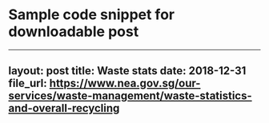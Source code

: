 # Sample code snippet for downloadable post
---
layout: post
title:  Waste stats
date:   2018-12-31
file_url: https://www.nea.gov.sg/our-services/waste-management/waste-statistics-and-overall-recycling
---
